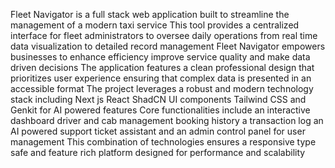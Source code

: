 Fleet Navigator is a full stack web application built to streamline the management of a modern taxi service This tool provides a centralized interface for fleet administrators to oversee daily operations from real time data visualization to detailed record management Fleet Navigator empowers businesses to enhance efficiency improve service quality and make data driven decisions The application features a clean professional design that prioritizes user experience ensuring that complex data is presented in an accessible format The project leverages a robust and modern technology stack including Next js React ShadCN UI components Tailwind CSS and Genkit for AI powered features Core functionalities include an interactive dashboard driver and cab management booking history a transaction log an AI powered support ticket assistant and an admin control panel for user management This combination of technologies ensures a responsive type safe and feature rich platform designed for performance and scalability